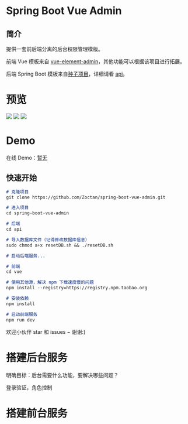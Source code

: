 # Spring Boot Vue Admin

## 简介

提供一套前后端分离的后台权限管理模版。

前端 Vue 模板来自 [vue-element-admin](https://github.com/PanJiaChen/vue-element-admin)，其他功能可以根据该项目进行拓展。

后端 Spring Boot 模板来自[种子项目](https://github.com/Zoctan/spring-boot-api-seedling.git)，详细请看 [api](https://github.com/Zoctan/spring-boot-vue-admin/tree/master/api)。

# 预览

<img src="https://github.com/Zoctan/spring-boot-vue-admin/blob/master/README/1.png"/>

<img src="https://github.com/Zoctan/spring-boot-vue-admin/blob/master/README/2.png"/>

<img src="https://github.com/Zoctan/spring-boot-vue-admin/blob/master/README/3.png"/>

# Demo

在线 Demo：[暂无]()

## 快速开始

```markdown
# 克隆项目
git clone https://github.com/Zoctan/spring-boot-vue-admin.git

# 进入项目
cd spring-boot-vue-admin

# 后端
cd api

# 导入数据库文件（记得修改数据库信息）
sudo chmod a+x resetDB.sh && ./resetDB.sh

# 启动后端服务...

# 前端
cd vue

# 使用其他源，解决 npm 下载速度慢的问题
npm install --registry=https://registry.npm.taobao.org

# 安装依赖
npm install

# 启动前端服务
npm run dev
```

欢迎小伙伴 star 和 issues ~ 谢谢:)

# 搭建后台服务

明确目标：后台需要什么功能，要解决哪些问题？

登录验证，角色控制

# 搭建前台服务